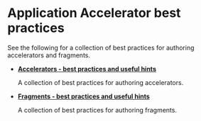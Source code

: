 # Application Accelerator best practices

See the following for a collection of best practices for authoring accelerators and fragments.

- **[Accelerators - best practices and useful hints](accelerators.hbs.md)**

    A collection of best practices for authoring accelerators.

- **[Fragments - best practices and useful hints](fragments.hbs.md)**

    A collection of best practices for authoring fragments.
